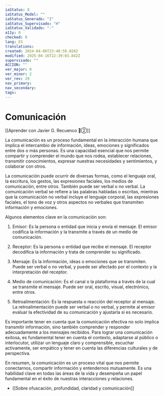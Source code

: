 ```yaml
---
iaStatus: 8
iaStatus_Model: ""
iaStatus_Generado: "I"
iaStatus_Supervisado: "H"
iaStatus_Validado: "-"
a11y: 0
checked: 0
lang: ES
translations: 
created: 2024-04-06T23:48:59.026Z
modified: 2025-04-16T22:39:03.842Z
supervisado: ""
ACCION: ""
ver_major: 0
ver_minor: 2
ver_rev: 29
nav_primary: 
nav_secondary: 
tags:
---
```

# Comunicación

[[Aprender con Javier G. Recuenco 🔴②]]

La comunicación es un proceso fundamental en la interacción humana que implica el intercambio de información, ideas, emociones y significados entre dos o más personas. Es una capacidad esencial que nos permite compartir y comprender el mundo que nos rodea, establecer relaciones, transmitir conocimientos, expresar nuestras necesidades y sentimientos, y colaborar con otros.

La comunicación puede ocurrir de diversas formas, como el lenguaje oral, la escritura, los gestos, las expresiones faciales, los medios de comunicación, entre otros. También puede ser verbal o no verbal. La comunicación verbal se refiere a las palabras habladas o escritas, mientras que la comunicación no verbal incluye el lenguaje corporal, las expresiones faciales, el tono de voz y otros aspectos no verbales que transmiten información y emociones.

Algunos elementos clave en la comunicación son:

1. Emisor: Es la persona o entidad que inicia y envía el mensaje. El emisor codifica la información y la transmite a través de un medio de comunicación.
    
2. Receptor: Es la persona o entidad que recibe el mensaje. El receptor decodifica la información y trata de comprender su significado.
    
3. Mensaje: Es la información, ideas o emociones que se transmiten. Puede ser verbal o no verbal, y puede ser afectado por el contexto y la interpretación del receptor.
    
4. Medio de comunicación: Es el canal o la plataforma a través de la cual se transmite el mensaje. Puede ser oral, escrito, visual, electrónico, entre otros.
    
5. Retroalimentación: Es la respuesta o reacción del receptor al mensaje. La retroalimentación puede ser verbal o no verbal, y permite al emisor evaluar la efectividad de su comunicación y ajustarla si es necesario.

Es importante tener en cuenta que la comunicación efectiva no solo implica transmitir información, sino también comprender y responder adecuadamente a los mensajes recibidos. Para lograr una comunicación exitosa, es fundamental tener en cuenta el contexto, adaptarse al público o interlocutor, utilizar un lenguaje claro y comprensible, escuchar activamente, ser empático y tener en cuenta las diferencias culturales y de perspectiva.

En resumen, la comunicación es un proceso vital que nos permite conectarnos, compartir información y entendernos mutuamente. Es una habilidad clave en todas las áreas de la vida y desempeña un papel fundamental en el éxito de nuestras interacciones y relaciones.

* [[Sobre ofuscación, profundidad, claridad y comunicación]]